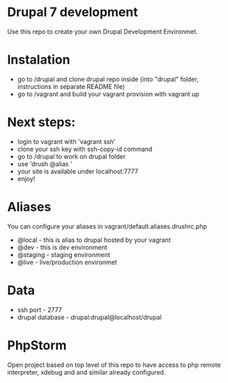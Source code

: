 Drupal 7 development
===============

Use this repo to create your own Drupal Development Environmet.

# Instalation

- go to /drupal and clone drupal repo inside (into "drupal" folder, instructions in separate README file)
- go to /vagrant and build your vagrant provision with vagrant up

# Next steps:

- login to vagrant with 'vagrant ssh'
- clone your ssh key with ssh-copy-id command
- go to /drupal to work on drupal folder
- use 'drush @alias <command>'
- your site is available under localhost:7777
- enjoy!

# Aliases

You can configure your aliases in vagrant/default.aliases.drushrc.php
- @local - this is alias to drupal hosted by your vagrant
- @dev - this is dev environment
- @staging - staging environment
- @live - live/production environmet

# Data

- ssh port - 2777
- drupal database - drupal:drupal@localhost/drupal

# PhpStorm
Open project based on top level of this repo to have access to php remote interpreter, xdebug and and similar already configured.
